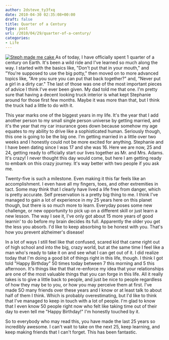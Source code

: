 ```yaml
---
author: 2dsteve_ty3fxq
date: 2010-04-30 02:35:08+00:00
draft: false
title: Quarter of a Century
type: post
url: /2010/04/29/quarter-of-a-century/
categories:
- Life
---
```


[![Steph made me cake](http://www.bitsandbinary.com/wp-content/uploads/2010/04/birthdaycake-150x150.jpg)
](http://www.bitsandbinary.com/wp-content/uploads/2010/04/birthdaycake.jpg)As of today, I have officially spent 1 quarter of a century on Earth. It's been a wild ride and I've learned so much along the way. I started with the basics like, "Don't put that in your mouth," and "You're supposed to use the big potty," then moved on to more advanced topics like, "Are you sure you can put that back together?" and, "Never put a girl in a dirty car." The last of those was one of the most important pieces of advice I think I've ever been given. My dad told me that one. I'm pretty sure that having a decent looking truck interior is what kept Stephanie around for those first few months. Maybe it was more than that, but I think the truck had a little to do with it.

This year marks one of the biggest years in my life. It's the year that I add another person to my small single person universe by getting married, and it's the year that my car insurance goes down because somehow my age equates to my ability to drive like a sophisticated human. Seriously though, this one is going to be the big one. I'm getting married in a little over two weeks and I honestly could not be more excited for anything. Stephanie and I have been dating since I was 17 and she was 16. Here we are now, 25 and 24, getting ready to officially start our lives together as Mr. and Mrs. Adams. It's crazy! I never thought this day would come, but here I am getting ready to embark on this crazy journey. It's way better with two people if you ask me.

Twenty-five is such a milestone. Even making it this far feels like an accomplishment. I even have all my fingers, toes, and other extremities in tact. Some may think that I clearly have lived a life free from danger, which is pretty accurate. Self preservation is a pretty big thing to me. I think I've managed to gain a lot of experience in my 25 years here on this planet though, but there is so much more to learn. Everyday poses some new challenge, or new opportunity to pick up on a different skill or just learn a new lesson. The way I see it, I've only got about 15 more years of good learnin' to do before my brain decides its full. Apparently the older you get the less you absorb. I'd like to keep absorbing to be honest with you. That's how you prevent alzheimer's disease!

In a lot of ways I still feel like that confused, scared kid that came right out of high school and into the big, crazy world, but at the same time I feel like a man who's ready to take it on and see what I can get out of it. I did realize today that I'm doing a good bit of things right in this life, though. I think I got told "Happy Birthday" 50 times today between 7 this morning and 5 this afternoon. It's things like that that re-enforce my idea that your relationships are one of the most valuable things that you can forge in this life. All it really takes is to give a little back to people, and just be nice to people regardless of how they may be to you, or how you may perceive them at first. I've made SO many friends over these years and I know or at least talk to about half of them I think. Which is probably overestimating, but I'd like to think that I've managed to keep in touch with a lot of people. I'm glad to know that I even know 50 people right now who felt like taking time out of their day to even tell me "Happy Birthday!" I'm honestly touched by it.

So to everybody who may read this, you have made the last 25 years so incredibly awesome. I can't wait to take on the next 25, keep learning, and keep making friends that I can't forget. This has been fantastic.
